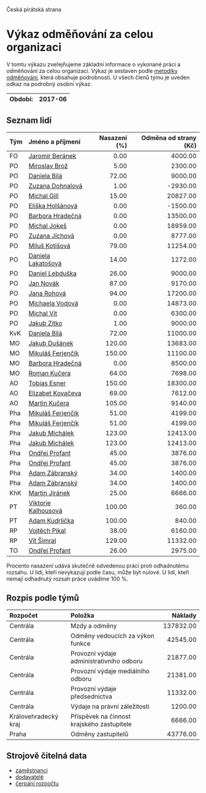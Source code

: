 Česká pirátská strana

Výkaz odměňování za celou organizaci
===========================

V tomtu výkazu zveřejňujeme základní informace o vykonané práci a odměňování
za celou organizaci. Výkaz je sestaven podle [metodiky odměňování][metodika],
která obsahuje podrobnosti. U všech členů týmu je uveden odkaz na podrobný osobní výkaz.

Období:                  | 2017-06
-----------------------  | --------------------


Seznam lidí
--------------

| Tým   | Jméno a příjmení                                                  |   Nasazení (%) |   Odměna od strany (Kč) |
|:------|:------------------------------------------------------------------|---------------:|------------------------:|
| FO    | [Jaromír Beránek](../../tymy/FO/2017/06/jaromir-beranek/)         |           0.00 |                 4000.00 |
| PO    | [Miroslav Brož](../../tymy/PO/2017/06/miroslav-broz/)             |           5.00 |                 2300.00 |
| PO    | [Daniela Bílá](../../tymy/PO/2017/06/daniela-bila/)               |          72.00 |                 9000.00 |
| PO    | [Zuzana Dohnalová](../../tymy/PO/2017/06/zuzana-dohnalova/)       |           1.00 |                -2930.00 |
| PO    | [Michal Gill](../../tymy/PO/2017/06/michal-gill/)                 |          15.00 |                20827.00 |
| PO    | [Eliška Holšánová](../../tymy/PO/2017/06/eliska-holsanova/)       |           0.00 |                -1500.00 |
| PO    | [Barbora Hradečná](../../tymy/PO/2017/06/barbora-hradecna/)       |           0.00 |                13500.00 |
| PO    | [Michal Jokeš](../../tymy/PO/2017/06/michal-jokes/)               |           0.00 |                18959.00 |
| PO    | [Zuzana Jíchová](../../tymy/PO/2017/06/zuzana-jichova/)           |           0.00 |                 8777.00 |
| PO    | [Miluš Kotišová](../../tymy/PO/2017/06/milus-kotisova/)           |          79.00 |                11254.00 |
| PO    | [Daniela Lakatošová](../../tymy/PO/2017/06/daniela-lakatosova/)   |          14.00 |                 1272.00 |
| PO    | [Daniel Lebduška](../../tymy/PO/2017/06/daniel-lebduska/)         |          26.00 |                 9000.00 |
| PO    | [Jan Novák](../../tymy/PO/2017/06/jan-novak/)                     |          87.00 |                 9170.00 |
| PO    | [Jana Rohová](../../tymy/PO/2017/06/jana-rohova/)                 |          94.00 |                17200.00 |
| PO    | [Michaela Vodová](../../tymy/PO/2017/06/michaela-vodova/)         |           0.00 |                14873.00 |
| PO    | [Michal Vít](../../tymy/PO/2017/06/michal-vit/)                   |           0.00 |                 6300.00 |
| PO    | [Jakub Zítko](../../tymy/PO/2017/06/jakub-zitko/)                 |           1.00 |                 9000.00 |
| KvK   | [Daniela Bílá](../../tymy/KvK/2017/06/daniela-bila/)              |          72.00 |                11000.00 |
| MO    | [Jakub Dušánek](../../tymy/MO/2017/06/jakub-dusanek/)             |         120.00 |                13683.00 |
| MO    | [Mikuláš Ferjenčík](../../tymy/MO/2017/06/mikulas-ferjencik/)     |         150.00 |                11100.00 |
| MO    | [Barbora Hradečná](../../tymy/MO/2017/06/barbora-hradecna/)       |           0.00 |                 8500.00 |
| MO    | [Roman Kučera](../../tymy/MO/2017/06/roman-kucera/)               |          64.00 |                 7698.00 |
| AO    | [Tobias Esner](../../tymy/AO/2017/06/tobias-esner/)               |         150.00 |                18300.00 |
| AO    | [Elizabet Kovačeva](../../tymy/AO/2017/06/elizabet-kovaceva/)     |          69.00 |                 7612.00 |
| AO    | [Martin Kučera](../../tymy/AO/2017/06/martin-kucera/)             |         105.00 |                 9140.00 |
| Pha   | [Mikuláš Ferjenčík](../../tymy/Pha/2017/06/mikulas-ferjencik/)    |          51.00 |                 4199.00 |
| Pha   | [Mikuláš Ferjenčík](../../tymy/Pha/2017/06/mikulas-ferjencik/)    |          51.00 |                 4199.00 |
| Pha   | [Jakub Michálek](../../tymy/Pha/2017/06/jakub-michalek/)          |         123.00 |                12413.00 |
| Pha   | [Jakub Michálek](../../tymy/Pha/2017/06/jakub-michalek/)          |         123.00 |                12413.00 |
| Pha   | [Ondřej Profant](../../tymy/Pha/2017/06/ondrej-profant/)          |          45.00 |                 3876.00 |
| Pha   | [Ondřej Profant](../../tymy/Pha/2017/06/ondrej-profant/)          |          45.00 |                 3876.00 |
| Pha   | [Adam Zábranský](../../tymy/Pha/2017/06/adam-zabransky/)          |          34.00 |                 1400.00 |
| Pha   | [Adam Zábranský](../../tymy/Pha/2017/06/adam-zabransky/)          |          34.00 |                 1400.00 |
| KhK   | [Martin Jiránek](../../tymy/KhK/2017/06/martin-jiranek/)          |          25.00 |                 6666.00 |
| PT    | [Viktorie Kalhousová](../../tymy/PT/2017/06/viktorie-kalhousova/) |         100.00 |                  360.00 |
| PT    | [Adam Kudrlička](../../tymy/PT/2017/06/adam-kudrlicka/)           |         100.00 |                  840.00 |
| RP    | [Vojtěch Pikal](../../tymy/RP/2017/06/vojtech-pikal/)             |          38.00 |                 6160.00 |
| RP    | [Vít Šimral](../../tymy/RP/2017/06/vit-simral/)                   |         129.00 |                11332.00 |
| TO    | [Ondřej Profant](../../tymy/TO/2017/06/ondrej-profant/)           |          26.00 |                 2975.00 |

Procento nasazení udává skutečně odvedenou práci proti odhadnutému rozsahu. 
U lidí, kteří nevykazují podle času, může být nulové. U lidí, kteří nemají odhadnutý rozsah
práce uvádíme 100 %.

Rozpis podle týmů
-----------------

| Rozpočet             | Položka                                    |   Náklady |
|:---------------------|:-------------------------------------------|----------:|
| Centrála             | Mzdy a odměny                              | 137832.00 |
| Centrála             | Odměny vedoucích za výkon funkce           |  42545.00 |
| Centrála             | Provozní výdaje administrativního odboru   |  21877.00 |
| Centrála             | Provozní výdaje mediálního odboru          |  21381.00 |
| Centrála             | Provozní výdaje předsednictva              |  11332.00 |
| Centrála             | Výdaje na právní záležitosti               |   1200.00 |
| Královehradecký kraj | Příspěvek na činnost krajského zastupitele |   6666.00 |
| Praha                | Odměny zastupitelů                         |  43776.00 |

Strojově čitelná data
-------------------

* [zaměstnanci](zamestnanci.tsv)
* [dodavatelé](dodavatele.tsv)
* [čerpání rozpočtu](cerpani_rozpoctu.tsv)

[metodika]: https://redmine.pirati.cz/projects/po/wiki/Odmenovani

